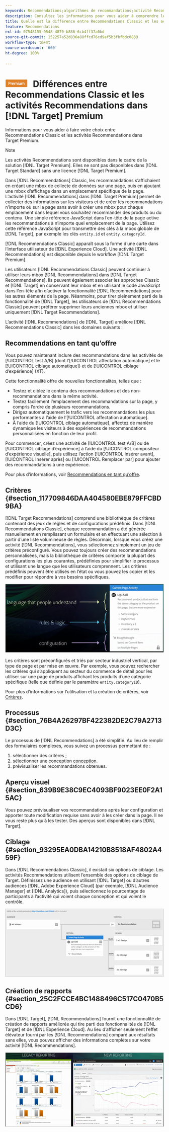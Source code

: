 ```yaml
---
keywords: Recommendations;algorithmes de recommandations;activité Recommendations;Recommendations Classic
description: Consultez les informations pour vous aider à comprendre les différences entre l’ancienne version Recommendations Classic et les activités Recommendations dans [!DNL Target] Premium.
title: Quelle est la différence entre Recommendations Classic et les activités Recommendations dans [!DNL Target] Premium ?
feature: Recommendations
exl-id: 07548155-9548-4870-b886-6cb4ff37a0bd
source-git-commit: 152257a52d836a88ffcd76cd9af5b3fbfbdc0839
workflow-type: tm+mt
source-wordcount: '660'
ht-degree: 100%

---
```


# ![PREMIUM](/help/main/assets/premium.png) Différences entre Recommendations Classic et les activités Recommendations dans [!DNL Target] Premium

Informations pour vous aider à faire votre choix entre Recommendations Classic et les activités Recommendations dans Target Premium.

>[!NOTE]
>
>Les activités Recommendations sont disponibles dans le cadre de la solution [!DNL Target Premium]. Elles ne sont pas disponibles dans [!DNL Target Standard] sans une licence [!DNL Target Premium].

Dans [!DNL Recommendations] Classic, les recommandations s’affichaient en créant une mbox de collecte de données sur une page, puis en ajoutant une mbox d’affichage dans un emplacement spécifique de la page. L’activité [!DNL Recommendations] dans [!DNL Target Premium] permet de collecter des informations sur les visiteurs et de créer les recommandations n’importe où sur la page sans avoir à créer une mbox pour chaque emplacement dans lequel vous souhaitez recommander des produits ou du contenu. Une simple référence JavaScript dans l’en-tête de la page active les recommandations à n’importe quel emplacement de la page. Utilisez cette référence JavaScript pour transmettre des clés à la mbox globale de [!DNL Target], par exemple les clés `entity.id` et `entity.categoryId`.

[!DNL Recommendations Classic] apparaît sous la forme d’une carte dans l’interface utilisateur de [!DNL Experience Cloud]. Une activité [!DNL Recommendations] est disponible depuis le workflow [!DNL Target Premium].

Les utilisateurs [!DNL Recommendations Classic] peuvent continuer à utiliser leurs mbox [!DNL Recommendations] dans [!DNL Target Recommendations]. Ils peuvent également associer les approches Classic et [!DNL Target] en conservant leur mbox et en utilisant le code JavaScript dans l’en-tête afin d’activer la fonctionnalité [!DNL Recommendations] pour les autres éléments de la page. Néanmoins, pour tirer pleinement parti de la fonctionnalité de [!DNL Target], les utilisateurs de [!DNL Recommendations Classic] peuvent préférer supprimer leurs anciennes mbox et utiliser uniquement [!DNL Target Recommendations].

L’activité [!DNL Recommendations] de [!DNL Target] améliore [!DNL Recommendations Classic] dans les domaines suivants :

## Recommendations en tant qu’offre

Vous pouvez maintenant inclure des recommandations dans les activités de [!UICONTROL test A/B] (dont l’[!UICONTROL affectation automatique] et le [!UICONTROL ciblage automatique]) et de [!UICONTROL ciblage d’expérience] (XT).

Cette fonctionnalité offre de nouvelles fonctionnalités, telles que :

* Testez et ciblez le contenu des recommandations et des non-recommandations dans la même activité.
* Testez facilement l’emplacement des recommandations sur la page, y compris l’ordre de plusieurs recommandations.
* Dirigez automatiquement le trafic vers les recommandations les plus performantes à l’aide de l’[!UICONTROL affectation automatique].
* À l’aide du [!UICONTROL ciblage automatique], affectez de manière dynamique les visiteurs à des expériences de recommandations personnalisées en fonction de leur profil.

Pour commencer, créez une activité de [!UICONTROL test A/B] ou de [!UICONTROL ciblage d’expérience] à l’aide du [!UICONTROL compositeur d’expérience visuelle], puis utilisez l’action [!UICONTROL Insérer avant], [!UICONTROL Insérer après] ou [!UICONTROL Remplacer par] pour ajouter des recommandations à une expérience.

Pour plus d’informations, voir [Recommendations en tant qu’offre](/help/main/c-recommendations/recommendations-as-an-offer.md).

## Critères {#section_117709846DAA404580EBE879FFCBD9BA}

[!DNL Target Recommendations] comprend une bibliothèque de critères contenant des jeux de règles et de configurations prédéfinis. Dans [!DNL Recommendations Classic], chaque recommandation a été générée manuellement en remplissant un formulaire et en effectuant une sélection à partir d’une liste volumineuse de règles. Désormais, lorsque vous créez une activité [!DNL Recommendations], vous sélectionnez simplement un jeu de critères préconfiguré. Vous pouvez toujours créer des recommandations personnalisées, mais la bibliothèque de critères comporte la plupart des configurations les plus courantes, prédéfinies pour simplifier le processus et utilisant une langue que les utilisateurs comprennent. Les critères prédéfinis peuvent être utilisés en l’état ou vous pouvez les copier et les modifier pour répondre à vos besoins spécifiques.

![](assets/overview_criteria.png)

Les critères sont préconfigurés et triés par secteur industriel vertical, par type de page et par mise en œuvre. Par exemple, vous pouvez rechercher les critères qui s’appliquent au secteur du commerce de détail pour les utiliser sur une page de produits affichant les produits d’une catégorie spécifique (telle que définie par le paramètre `entity.categoryID`).

Pour plus d’informations sur l’utilisation et la création de critères, voir [Critères](/help/main/c-recommendations/c-algorithms/algorithms.md).

## Processus {#section_76B4A26297BF422382DE2C79A2713D3C}

Le processus de [!DNL Recommendations] a été simplifié. Au lieu de remplir des formulaires complexes, vous suivez un processus permettant de :

1. sélectionner des critères ;
1. sélectionner une conception  [conception](/help/main/c-recommendations/c-design-overview/create-design.md#task_CC5BD28C364742218C1ACAF0D45E0E14).
1. prévisualiser les recommandations obtenues.

## Aperçu visuel  {#section_639B9E38C9EC4093BF9023EE0F2A15AC}

Vous pouvez prévisualiser vos recommandations après leur configuration et apporter toute modification requise sans avoir à les créer dans la page. Il ne vous reste plus qu’à les tester. Des aperçus sont disponibles dans [!DNL Target].

## Ciblage {#section_93295EA0DBA14210B8518AF4802A459F}

Dans [!DNL Recommendations Classic], il existait six options de ciblage. Les activités Recommendations utilisent l’ensemble des options de ciblage de Target. Définissez une audience en utilisant [!DNL Target] ou d’autres audiences [!DNL Adobe Experience Cloud] (par exemple, [!DNL Audience Manager] et [!DNL Analytics]), puis sélectionnez le pourcentage de participants à l’activité qui voient chaque conception et qui voient le contrôle.

![](assets/overview_targeting.png)

## Création de rapports {#section_25C2FCCE4BC1488496C517C0470B5CD6}

Dans [!DNL Target], [!DNL Recommendations] fournit une fonctionnalité de création de rapports améliorée qui tire parti des fonctionnalités de [!DNL Target] et de [!DNL Experience Cloud]. Au lieu d’afficher seulement l’effet élévateur fourni par les [!DNL Recommendations] comparé aux résultats sans elles, vous pouvez afficher des informations complètes sur votre activité [!DNL Recommendations].

![](assets/overview_report.png)

